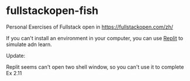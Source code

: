 # fullstackopen-fish
Personal Exercises of Fullstack open in https://fullstackopen.com/zh/

If you can't install an environment in your computer, you can use [Replit](https://replit.com/~) to simulate adn learn.

Update: 

Replit seems can't open two shell window, so you can't use it to complete Ex 2.11
